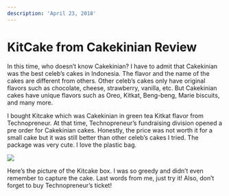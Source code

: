 ```yaml
---
description: 'April 23, 2018'
---
```


# KitCake from Cakekinian Review

In this time, who doesn’t know Cakekinian? I have to admit that Cakekinian was the best celeb’s cakes in Indonesia. The flavor and the name of the cakes are different from others. Other celeb’s cakes only have original flavors such as chocolate, cheese, strawberry, vanilla, etc. But Cakekinian cakes have unique flavors such as Oreo, Kitkat, Beng-beng, Marie biscuits, and many more.

I bought Kitcake which was Cakekinian in green tea Kitkat flavor from Technopreneur. At that time, Technopreneur’s fundraising division opened a pre order for Cakekinian cakes. Honestly, the price was not worth it for a small cake but it was still better than other celeb’s cakes I tried. The package was very cute. I love the plastic bag.

![](http://blogs.unpad.ac.id/realicejoanne/files/2018/04/304785-300x169.jpg)

Here’s the picture of the Kitcake box. I was so greedy and didn’t even remember to capture the cake. Last words from me, just try it! Also, don’t forget to buy Technopreneur’s ticket!

